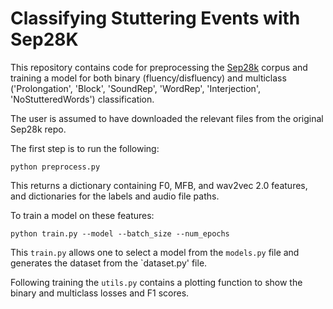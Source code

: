 # Classifying Stuttering Events with Sep28K

This repository contains code for preprocessing the [Sep28k](https://github.com/apple/ml-stuttering-events-dataset) corpus and training a model for both binary (fluency/disfluency) and multiclass ('Prolongation', 'Block', 'SoundRep', 'WordRep', 'Interjection', 'NoStutteredWords') classification. 

The user is assumed to have downloaded the relevant files from the original Sep28k repo. 

The first step is to run the following:

```python preprocess.py```

This returns a dictionary containing F0, MFB, and wav2vec 2.0 features, and dictionaries for the labels and audio file paths. 

To train a model on these features:

```python train.py --model --batch_size --num_epochs```

This `train.py` allows one to select a model from the `models.py` file and generates the dataset from the `dataset.py' file.

Following training the `utils.py` contains a plotting function to show the binary and multiclass losses and F1 scores. 
